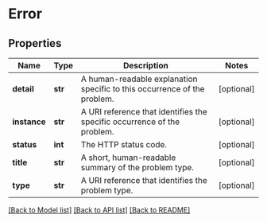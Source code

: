 # Error

## Properties
Name | Type | Description | Notes
------------ | ------------- | ------------- | -------------
**detail** | **str** | A human-readable explanation specific to this occurrence of the problem. | [optional] 
**instance** | **str** | A URI reference that identifies the specific occurrence of the problem. | [optional] 
**status** | **int** | The HTTP status code. | [optional] 
**title** | **str** | A short, human-readable summary of the problem type. | [optional] 
**type** | **str** | A URI reference that identifies the problem type. | [optional] 

[[Back to Model list]](../README.md#documentation-for-models) [[Back to API list]](../README.md#documentation-for-api-endpoints) [[Back to README]](../README.md)


